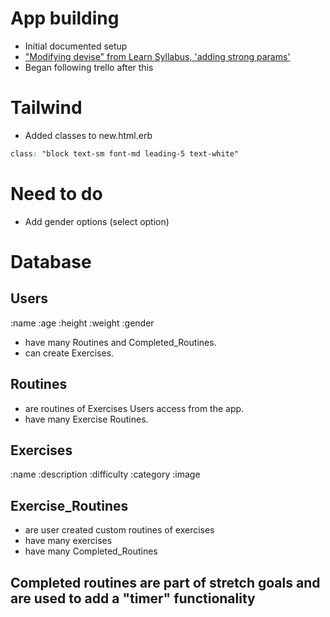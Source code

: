 # App building
- Initial documented setup
- ["Modifying devise" from Learn Syllabus, 'adding strong params'](https://github.com/learn-academy-2022-golf/Syllabus/blob/main/capstone/modifying-devise.md)
- Began following trello after this

# Tailwind
- Added classes to new.html.erb
``` css
class: "block text-sm font-md leading-5 text-white"
```

# Need to do
- Add gender options (select option)

# Database

## Users
:name :age :height :weight :gender
- have many Routines and Completed_Routines.
- can create Exercises.


## Routines
- are routines of Exercises Users access from the app.
- have many Exercise Routines.


## Exercises
:name :description :difficulty :category :image


## Exercise_Routines
- are user created custom routines of exercises
- have many exercises
- have many Completed_Routines


## Completed routines are part of stretch goals and are used to add a "timer" functionality
